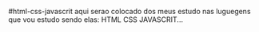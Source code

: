 #html-css-javascrit
aqui serao colocado dos meus estudo nas luguegens que vou estudo sendo elas:
HTML
CSS
JAVASCRIT...
